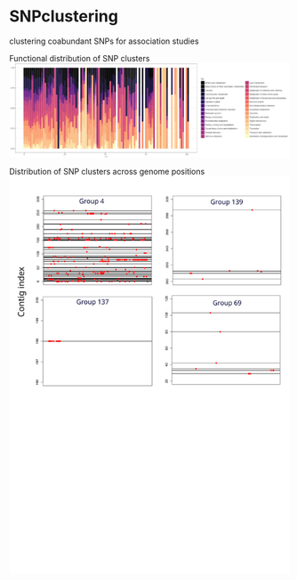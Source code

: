 # SNPclustering
clustering coabundant SNPs for association studies

Functional distribution of SNP clusters
![alt text](https://github.com/twinsenzw/SNPclustering/blob/master/functionaldistribution.JPG)

Distribution of SNP clusters across genome positions
![alt text](https://github.com/twinsenzw/SNPclustering/blob/master/SNP_distribution.svg)
